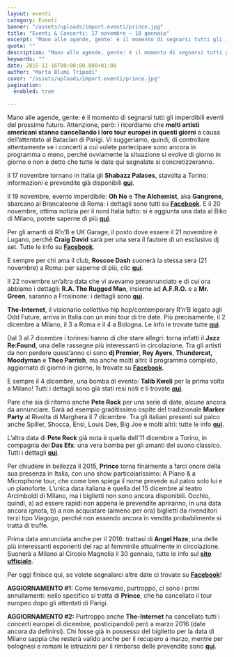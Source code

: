```yaml
---
layout: eventi
category: Eventi
banner: "/assets/uploads/import.eventi/prince.jpg"
title: "Eventi & Concerti: 17 novembre – 10 gennaio"
excerpt: "Mano alle agende, gente: è il momento di segnarsi tutti gli imperdibili eventi del prossimo futuro. Attenzione, però: i ricordiamo che molti artisti americani stanno cancellando i loro tour europei in questi giorni a causa dell’attentato al Bataclan di Parigi. Vi suggeriamo, quindi, di controllare attentamente se i concerti a cui volete partecipare sono ancora in [&hellip"
quote: ""
description: "Mano alle agende, gente: è il momento di segnarsi tutti gli imperdibili eventi del prossimo futuro. Attenzione, però: i ricordiamo che molti artisti americani stanno cancellando i loro tour europei in questi giorni a causa dell’attentato al Bataclan di Parigi. Vi suggeriamo, quindi, di controllare attentamente se i concerti a cui volete partecipare sono ancora in [&hellip"
keywords: ""
date: 2015-11-16T00:00:00.000+01:00
author: "Marta Blumi Tripodi"
cover: "/assets/uploads/import.eventi/prince.jpg"
pagination:
  enabled: true

---
```


[](https://hotmc.com/wp-content/uploads/2015/11/prince.jpg)

Mano alle agende, gente: è il momento di segnarsi tutti gli imperdibili eventi del prossimo futuro. Attenzione, però: i ricordiamo che **molti artisti americani stanno cancellando i loro tour europei in questi giorni** a causa dell’attentato al Bataclan di Parigi. Vi suggeriamo, quindi, di controllare attentamente se i concerti a cui volete partecipare sono ancora in programma o meno, perché ovviamente la situazione si evolve di giorno in giorno e non è detto che tutte le date qui segnalate si concretizzeranno.

Il 17 novembre tornano in Italia gli **Shabazz Palaces**, stavolta a Torino: informazioni e prevendite già disponibili **[qui](http://www.radarconcerti.com/)**.

Il 19 novembre, evento imperdibile: **Oh No** e **The Alchemist**, aka **Gangrene**, sbarcano al Brancaleone di Roma: i dettagli sono tutti su **[Facebook](https://www.facebook.com/events/771256446334370/)**. E il 20 novembre, ottima notizia per il nord Italia tutto: si è aggiunta una data al Biko di Milano, potete saperne di più **[qui](https://www.facebook.com/Gangrene-The-Alchemist-Oh-No-312361848816773)**.

Per gli amanti di R’n’B e UK Garage, il posto dove essere il 21 novembre è Lugano, perché **Craig David** sarà per una sera il fautore di un esclusivo dj set. Tutte le info su **[Facebook](https://www.facebook.com/events/172940759714140/)**.

E sempre per chi ama il club, **Roscoe Dash** suonerà la stessa sera (21 novembre) a Roma: per saperne di più, clic **[qui](https://www.facebook.com/events/515087048650139/)**.

Il 22 novembre un’altra data che vi avevamo preannunciato e di cui ora abbiamo i dettagli: **R.A. The Rugged Man**, insieme ad **A.F.R.O.** e a **Mr. Green**, saranno a Frosinone: i dettagli sono **[qui](https://www.facebook.com/events/1637631919811600)**.

**The-Internet**, il visionario collettivo hip hop/contemporary R’n’B legato agli Odd Future, arriva in Italia con un mini tour di tre date. Più precisamente, il 2 dicembre a Milano, il 3 a Roma e il 4 a Bologna. Le info le trovate tutte [**qui**](http://www.comcerto.it/7227/7227 "http://www.comcerto.it/7227/7227").

Dal 3 al 7 dicembre i torinesi hanno di che stare allegri: torna infatti il **Jazz Re:Found**, una delle rassegne più interessanti in circolazione. Tra gli artisti da non perdere quest’anno ci sono **dj Premier**, **Roy Ayers**, **Thundercat, Moodyman** e **Theo Parrish**, ma anche molti altri: il programma completo, aggiornato di giorno in giorno, lo trovate su **[Facebook](https://www.facebook.com/events/1621526028105394/)**.

E sempre il 4 dicembre, una bomba di evento: **Talib Kweli** per la prima volta a Milano! Tutti i dettagli sono già stati resi noti e li trovate **[qui](https://www.facebook.com/events/438810539636313/)**.

Pare che sia di ritorno anche **Pete Rock** per una serie di date, alcune ancora da annunciare. Sarà ad esempio graditissimo ospite del tradizionale **Marker Party** al Rivolta di Marghera il 7 dicembre. Tra gli italiani presenti sul palco anche Spiller, Shocca, Ensi, Louis Dee, Big Joe e molti altri: tutte le info **[qui](https://www.facebook.com/events/1510848592569637/)**.

L’altra data di **Pete Rock** già nota è quella dell’11 dicembre a Torino, in compagnia dei **Das Efx**: una vera bomba per gli amanti del suono classico. Tutti i dettagli **[qui](https://www.facebook.com/events/762537817225556/)**.

Per chiudere in bellezza il 2015, **Prince** torna finalmente a farci onore della sua presenza in Italia, con uno show particolarissimo: A Piano & a Microphone tour, che come ben spiega il nome prevede sul palco solo lui e un pianoforte. L’unica data italiana è quella del 15 dicembre al teatro Arcimboldi di Milano, ma i biglietti non sono ancora disponibili. Occhio, quindi, a) ad essere rapidi non appena le prevendite apriranno, in una data ancora ignota, b) a non acquistare (almeno per ora) biglietti da rivenditori terzi tipo Viagogo, perché non essendo ancora in vendita probabilmente si tratta di truffe.

Prima data annunciata anche per il 2016: trattasi di **Angel Haze**, una delle più interessanti esponenti del rap al femminile attualmente in circolazione. Suonerà a Milano al Circolo Magnolia il 30 gennaio, tutte le info sul **[sito ufficiale](http://www.circolomagnolia.it/)**.

Per oggi finisce qui, se volete segnalarci altre date ci trovate su **[Facebook](https://www.facebook.com/hotmcmag)**!

**AGGIORNAMENTO #1:** Come temevamo, purtroppo, ci sono i primi annullamenti: nello specifico si tratta di **Prince**, che ha cancellato il tour europeo dopo gli attentati di Parigi.

**AGGIORNAMENTO #2:** Purtroppo anche **The-Internet** ha cancellato tutti i concerti europei di dicembre, posticipandoli però a marzo 2016 (date ancora da definirsi). Chi fosse già in possesso del biglietto per la data di Milano sappia che resterà valido anche per il recupero a marzo, mentre per bolognesi e romani le istruzioni per il rimborso delle prevendite sono **[qui](http://www.comcerto.it)**.